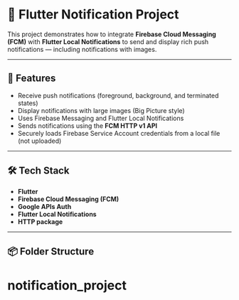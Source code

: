 # 📱 Flutter Notification Project

This project demonstrates how to integrate **Firebase Cloud Messaging (FCM)** with **Flutter Local Notifications** to send and display rich push notifications — including notifications with images.

---

## 🚀 Features

- Receive push notifications (foreground, background, and terminated states)
- Display notifications with large images (Big Picture style)
- Uses Firebase Messaging and Flutter Local Notifications
- Sends notifications using the **FCM HTTP v1 API**
- Securely loads Firebase Service Account credentials from a local file (not uploaded)

---

## 🛠️ Tech Stack

- **Flutter**
- **Firebase Cloud Messaging (FCM)**
- **Google APIs Auth**
- **Flutter Local Notifications**
- **HTTP package**

---

## 📦 Folder Structure

# notification_project
